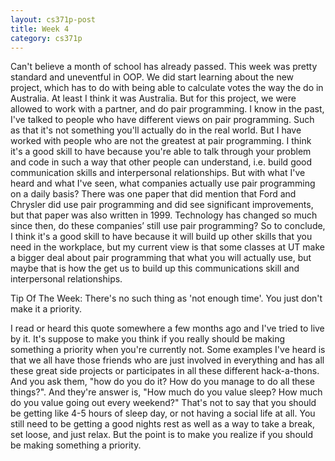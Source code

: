 ```yaml
---
layout: cs371p-post
title: Week 4
category: cs371p
---
```


Can't believe a month of school has already passed. This week was pretty standard and uneventful in OOP. We did start learning about the new project, which has to do with being able to calculate votes the way the do in Australia. At least I think it was Australia. But for this project, we were allowed to work with a partner, and do pair programming. I know in the past, I've talked to people who have different views on pair programming. Such as that it's not something you'll actually do in the real world. But I have worked with people who are not the greatest at pair programming. I think it's a good skill to have because you're able to talk through your problem and code in such a way that other people can understand, i.e. build good communication skills and interpersonal relationships. But with what I've heard and what I've seen, what companies actually use pair programming on a daily basis? There was one paper that did mention that Ford and Chrysler did use pair programming and did see significant improvements, but that paper was also written in 1999. Technology has changed so much since then, do these companies’ still use pair programming? So to conclude, I think it's a good skill to have because it will build up other skills that you need in the workplace, but my current view is that some classes at UT make a bigger deal about pair programming that what you will actually use, but maybe that is how the get us to build up this communications skill and interpersonal relationships.

Tip Of The Week: There's no such thing as 'not enough time'. You just don't make it a priority.

I read or heard this quote somewhere a few months ago and I've tried to live by it. It's suppose to make you think if you really should be making something a priority when you're currently not. Some examples I've heard is that we all have those friends who are just involved in everything and has all these great side projects or participates in all these different hack-a-thons. And you ask them, "how do you do it? How do you manage to do all these things?". And they're answer is, "How much do you value sleep? How much do you value going out every weekend?" That's not to say that you should be getting like 4-5 hours of sleep day, or not having a social life at all. You still need to be getting a good nights rest as well as a way to take a break, set loose, and just relax. But the point is to make you realize if you should be making something a priority.